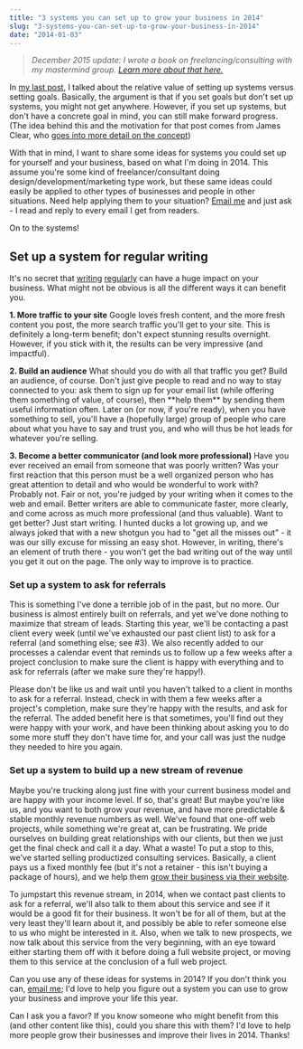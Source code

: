 ```yaml
---
title: "3 systems you can set up to grow your business in 2014"
slug: "3-systems-you-can-set-up-to-grow-your-business-in-2014"
date: "2014-01-03"
---
```


> _December 2015 update: I wrote a book on freelancing/consulting with my mastermind group. [Learn more about that here.](http://travisnorthcutt.com/buy-our-book/)_

In [my last post](http://travisnorthcutt.com/dont-set-goals/ "Don’t set goals"), I talked about the relative value of setting up systems versus setting goals. Basically, the argument is that if you set goals but don't set up systems, you might not get anywhere. However, if you set up systems, but don't have a concrete goal in mind, you can still make forward progress. (The idea behind this and the motivation for that post comes from James Clear, who [goes into more detail on the concept](http://jamesclear.com/goals-systems "Forget About Setting Goals. Focus on This Instead."))

With that in mind, I want to share some ideas for systems you could set up for yourself and your business, based on what I'm doing in 2014. This assume you're some kind of freelancer/consultant doing design/development/marketing type work, but these same ideas could easily be applied to other types of businesses and people in other situations. Need help applying them to your situation? [Email me](mailto:travis@travisnorthcutt.com "email me") and just ask - I read and reply to every email I get from readers.

On to the systems!

## Set up a system for regular writing

It's no secret that [writing](http://nathanbarry.com/365/ "Nathan Barry on writing every day") [regularly](http://chrislema.com/blog-1-million-pageviews/ "Chris Lema on growing his blog") can have a huge impact on your business. What might not be obvious is all the different ways it can benefit you.

**1\. More traffic to your site** Google loves fresh content, and the more fresh content you post, the more search traffic you'll get to your site. This is definitely a long-term benefit; don't expect stunning results overnight. However, if you stick with it, the results can be very impressive (and impactful).

**2\. Build an audience** What should you do with all that traffic you get? Build an audience, of course. Don't just give people to read and no way to stay connected to you: ask them to sign up for your email list (while offering them something of value, of course), then \*\*help them\*\* by sending them useful information often. Later on (or now, if you're ready), when you have something to sell, you'll have a (hopefully large) group of people who care about what you have to say and trust you, and who will thus be hot leads for whatever you're selling.

**3\. Become a better communicator (and look more professional)** Have you ever received an email from someone that was poorly written? Was your first reaction that this person must be a well organized person who has great attention to detail and who would be wonderful to work with? Probably not. Fair or not, you're judged by your writing when it comes to the web and email. Better writers are able to communicate faster, more clearly, and come across as much more professional (and thus valuable). Want to get better? Just start writing. I hunted ducks a lot growing up, and we always joked that with a new shotgun you had to "get all the misses out" - it was our silly excuse for missing an easy shot. However, in writing, there's an element of truth there - you won't get the bad writing out of the way until you get it out on the page. The only way to improve is to practice.

### Set up a system to ask for referrals

This is something I've done a terrible job of in the past, but no more. Our business is almost entirely built on referrals, and yet we've done nothing to maximize that stream of leads. Starting this year, we'll be contacting a past client every week (until we've exhausted our past client list) to ask for a referral (and something else; see #3). We also recently added to our processes a calendar event that reminds us to follow up a few weeks after a project conclusion to make sure the client is happy with everything and to ask for referrals (after we make sure they're happy!).

Please don't be like us and wait until you haven't talked to a client in months to ask for a referral. Instead, check in with them a few weeks after a project's completion, make sure they're happy with the results, and ask for the referral. The added benefit here is that sometimes, you'll find out they were happy with your work, and have been thinking about asking you to do some more stuff they don't have time for, and your call was just the nudge they needed to hire you again.

### Set up a system to build up a new stream of revenue

Maybe you're trucking along just fine with your current business model and are happy with your income level. If so, that's great! But maybe you're like us, and you want to both grow your revenue, and have more predictable & stable monthly revenue numbers as well. We've found that one-off web projects, while something we're great at, can be frustrating. We pride ourselves on building great relationships with our clients, but then we just get the final check and call it a day. What a waste! To put a stop to this, we've started selling productized consulting services. Basically, a client pays us a fixed monthly fee (but it's not a retainer - this isn't buying a package of hours), and we help them [grow their business via their website](http://brightagency.net/black-light "The Bright Agency's optimization service").

To jumpstart this revenue stream, in 2014, when we contact past clients to ask for a referral, we'll also talk to them about this service and see if it would be a good fit for their business. It won't be for all of them, but at the very least they'll learn about it, and possibly be able to refer someone else to us who might be interested in it. Also, when we talk to new prospects, we now talk about this service from the very beginning, with an eye toward either starting them off with it before doing a full website project, or moving them to this service at the conclusion of a full web project.

Can you use any of these ideas for systems in 2014? If you don't think you can, [email me](mailto:travis@travisnorthcutt.com "email me"); I'd love to help you figure out a system you can use to grow your business and improve your life this year.

Can I ask you a favor? If you know someone who might benefit from this (and other content like this), could you share this with them? I'd love to help more people grow their businesses and improve their lives in 2014. Thanks!
